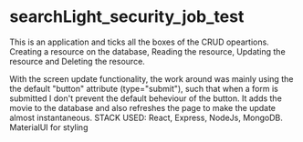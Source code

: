  # searchLight_security_job_test 
This is an application and ticks all the boxes of the CRUD opeartions.
Creating a resource on the database,
Reading the resource,
Updating the resource and
Deleting the resource.

With the screen update functionality, the work around was mainly using the the default "button" attribute (type="submit"), such that when a form is submitted I don't prevent the default beheviour of the button. It adds the movie to the database and also refreshes the page to make the update almost instantaneous.
STACK USED: React, Express, NodeJs, MongoDB.
MaterialUI for styling
